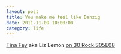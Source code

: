 ```yaml
---
layout: post
title: You make me feel like Danzig
date: 2011-11-09 10:00:00
category: life
---
```



[Tina Fey](http://www.imdb.com/name/nm0275486/) aka Liz Lemon [on 30 Rock S05E08](http://www.youtube.com/watch?v=X_JDgp_kWcc)
